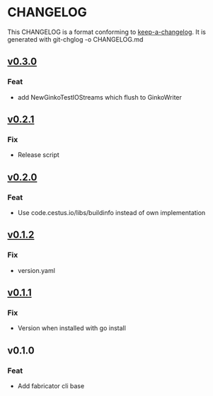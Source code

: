 
# CHANGELOG

This CHANGELOG is a format conforming to [keep-a-changelog](https://github.com/olivierlacan/keep-a-changelog). 
It is generated with git-chglog -o CHANGELOG.md


<a name="v0.3.0"></a>
## [v0.3.0](https://gitlab.com/cestus/tools/fabricator/compare/v0.2.1...v0.3.0)

### Feat

* add NewGinkoTestIOStreams which flush to GinkoWriter


<a name="v0.2.1"></a>
## [v0.2.1](https://gitlab.com/cestus/tools/fabricator/compare/v0.2.0...v0.2.1)

### Fix

* Release script


<a name="v0.2.0"></a>
## [v0.2.0](https://gitlab.com/cestus/tools/fabricator/compare/v0.1.2...v0.2.0)

### Feat

* Use code.cestus.io/libs/buildinfo instead of own implementation


<a name="v0.1.2"></a>
## [v0.1.2](https://gitlab.com/cestus/tools/fabricator/compare/v0.1.1...v0.1.2)

### Fix

* version.yaml


<a name="v0.1.1"></a>
## [v0.1.1](https://gitlab.com/cestus/tools/fabricator/compare/v0.1.0...v0.1.1)

### Fix

* Version when installed with go install


<a name="v0.1.0"></a>
## v0.1.0

### Feat

* Add fabricator cli base

